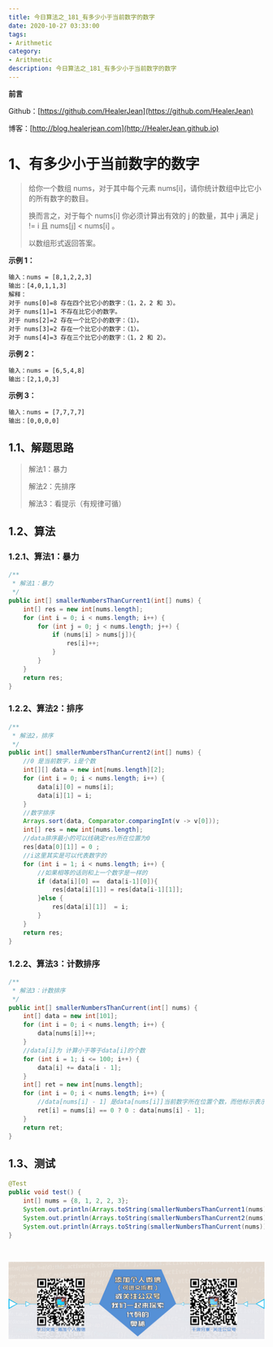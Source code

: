 ```yaml
---
title: 今日算法之_181_有多少小于当前数字的数字
date: 2020-10-27 03:33:00
tags: 
- Arithmetic
category: 
- Arithmetic
description: 今日算法之_181_有多少小于当前数字的数字
---
```


**前言**     

 Github：[https://github.com/HealerJean](https://github.com/HealerJean)         

 博客：[http://blog.healerjean.com](http://HealerJean.github.io)          



# 1、有多少小于当前数字的数字
> 给你一个数组 nums，对于其中每个元素 nums[i]，请你统计数组中比它小的所有数字的数目。   
>
> 换而言之，对于每个 nums[i] 你必须计算出有效的 j 的数量，其中 j 满足 j != i 且 nums[j] < nums[i] 。   
>
> 以数组形式返回答案。



**示例 1：**

```
输入：nums = [8,1,2,2,3]
输出：[4,0,1,1,3]
解释： 
对于 nums[0]=8 存在四个比它小的数字：（1，2，2 和 3）。 
对于 nums[1]=1 不存在比它小的数字。
对于 nums[2]=2 存在一个比它小的数字：（1）。 
对于 nums[3]=2 存在一个比它小的数字：（1）。 
对于 nums[4]=3 存在三个比它小的数字：（1，2 和 2）。
```

**示例 2：**

```
输入：nums = [6,5,4,8]
输出：[2,1,0,3]
```

**示例 3：**

```
输入：nums = [7,7,7,7]
输出：[0,0,0,0]
```



## 1.1、解题思路 

>   解法1：暴力   
>
>   解法2：先排序   
>
>   解法3：看提示（有规律可循）



## 1.2、算法

### 1.2.1、算法1：暴力

```java
/**
 * 解法1：暴力
 */
public int[] smallerNumbersThanCurrent1(int[] nums) {
    int[] res = new int[nums.length];
    for (int i = 0; i < nums.length; i++) {
        for (int j = 0; j < nums.length; j++) {
            if (nums[i] > nums[j]){
                res[i]++;
            }
        }
    }
    return res;
}
```

### 1.2.2、算法2：排序

```java
/**
 * 解法2，排序
 */
public int[] smallerNumbersThanCurrent2(int[] nums) {
    //0 是当前数字，i是个数
    int[][] data = new int[nums.length][2];
    for (int i = 0; i < nums.length; i++) {
        data[i][0] = nums[i];
        data[i][1] = i;
    }
    //数字排序
    Arrays.sort(data, Comparator.comparingInt(v -> v[0]));
    int[] res = new int[nums.length];
    //data排序最小的可以线确定res所在位置为0
    res[data[0][1]] = 0 ;
    //i这里其实是可以代表数字的
    for (int i = 1; i < nums.length; i++) {
        //如果相等的话则和上一个数字是一样的
        if (data[i][0] ==  data[i-1][0]){
            res[data[i][1]] = res[data[i-1][1]];
        }else {
            res[data[i][1]]  = i;
        }
    }
    return res;
}
```

### 1.2.2、算法3：计数排序

```java
/**
 * 解法3：计数排序
 */
public int[] smallerNumbersThanCurrent(int[] nums) {
    int[] data = new int[101];
    for (int i = 0; i < nums.length; i++) {
        data[nums[i]]++;
    }
    //data[i]为 计算小于等于data[i]的个数
    for (int i = 1; i <= 100; i++) {
        data[i] += data[i - 1];
    }
    int[] ret = new int[nums.length];
    for (int i = 0; i < nums.length; i++) {
        //data[nums[i] - 1] 是data[nums[i]]当前数字所在位置个数，而他标示表示的是小于等于data[nums[i]] 的个数，所以需要 在-1
        ret[i] = nums[i] == 0 ? 0 : data[nums[i] - 1];
    }
    return ret;
}
```




## 1.3、测试 

```java
@Test
public void test() {
    int[] nums = {8, 1, 2, 2, 3};
    System.out.println(Arrays.toString(smallerNumbersThanCurrent1(nums)));
    System.out.println(Arrays.toString(smallerNumbersThanCurrent2(nums)));
    System.out.println(Arrays.toString(smallerNumbersThanCurrent(nums)));
}
```



​          

![ContactAuthor](https://raw.githubusercontent.com/HealerJean/HealerJean.github.io/master/assets/img/artical_bottom.jpg)



<link rel="stylesheet" href="https://unpkg.com/gitalk/dist/gitalk.css">

<script src="https://unpkg.com/gitalk@latest/dist/gitalk.min.js"></script> 
<div id="gitalk-container"></div>    
 <script type="text/javascript">
    var gitalk = new Gitalk({
		clientID: `1d164cd85549874d0e3a`,
		clientSecret: `527c3d223d1e6608953e835b547061037d140355`,
		repo: `HealerJean.github.io`,
		owner: 'HealerJean',
		admin: ['HealerJean'],
		id: 'W3P4QM2hcmZb7HFp',
    });
    gitalk.render('gitalk-container');
</script> 



